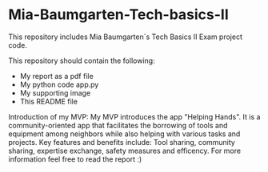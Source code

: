 # Mia-Baumgarten-Tech-basics-II
This repository includes Mia Baumgarten`s Tech Basics II Exam project code.

This repository should contain the following:
- My report as a pdf file
- My python code app.py
- My supporting image
- This README file

Introduction of my MVP:
My MVP introduces the app "Helping Hands". It is a community-oriented app that facilitates the borrowing of tools and equipment among neighbors while also helping with various tasks and projects. Key features and benefits include: Tool sharing, community sharing, expertise exchange, safety measures and efficency. For more information feel free to read the report :)
